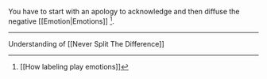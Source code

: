 You have to start with an apology to acknowledge and then diffuse the negative [[Emotion|Emotions]] [^1].

---

Understanding of [[Never Split The Difference]]

[^1]: [[How labeling play emotions]]